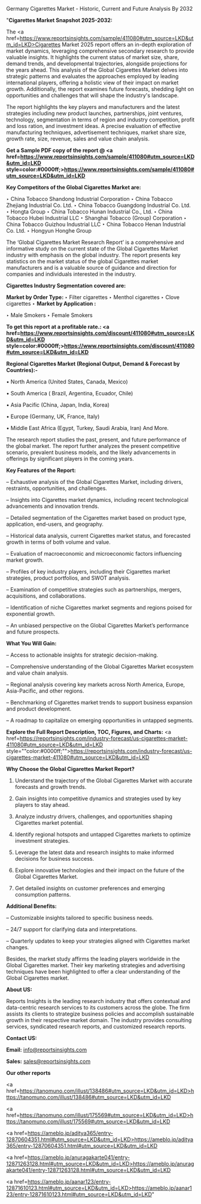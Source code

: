 Germany Cigarettes Market - Historic, Current and Future Analysis By 2032

"<strong>Cigarettes Market Snapshot 2025-2032:</strong>

The <a href=https://www.reportsinsights.com/sample/411080#utm_source=LKD&utm_id=LKD>Cigarettes Market</a> 2025 report offers an in-depth exploration of market dynamics, leveraging comprehensive secondary research to provide valuable insights. It highlights the current status of market size, share, demand trends, and developmental trajectories, alongside projections for the years ahead. This analysis of the Global Cigarettes Market delves into strategic patterns and evaluates the approaches employed by leading international players, offering a holistic view of their impact on market growth. Additionally, the report examines future forecasts, shedding light on opportunities and challenges that will shape the industry's landscape.

The report highlights the key players and manufacturers and the latest strategies including new product launches, partnerships, joint ventures, technology, segmentation in terms of region and industry competition, profit and loss ration, and investment ideas. A precise evaluation of effective manufacturing techniques, advertisement techniques, market share size, growth rate, size, revenue, sales and value chain analysis.

<strong>Get a Sample PDF copy of the report @ <a href=https://www.reportsinsights.com/sample/411080#utm_source=LKD&utm_id=LKD style=color:#0000ff;>https://www.reportsinsights.com/sample/411080#utm_source=LKD&utm_id=LKD</a></strong>

<strong>Key Competitors of the Global Cigarettes Market are:</strong>

‣ China Tobacco Shandong Industrial Corporation
‣ China Tobacco Zhejiang Industrial Co. Ltd.
‣ China Tobacco Guangdong Industrial Co. Ltd.
‣ Hongta Group
‣ China Tobacco Hunan Industrial Co., Ltd.
‣ China Tobacco Hubei Industrial LLC
‣ Shanghai Tobacco (Group) Corporation
‣ China Tobacco Guizhou Industrial LLC
‣ China Tobacco Henan Industrial Co. Ltd.
‣ Hongyun Honghe Group

The ‘Global Cigarettes Market Research Report’ is a comprehensive and informative study on the current state of the Global Cigarettes Market industry with emphasis on the global industry. The report presents key statistics on the market status of the global Cigarettes market manufacturers and is a valuable source of guidance and direction for companies and individuals interested in the industry.

<strong>Cigarettes Industry Segmentation covered are:</strong>

<strong>Market by Order Type: </strong>
‣ Filter cigarettes
‣ Menthol cigarettes
‣ Clove cigarettes
‣ 
<strong>Market by Application :</strong>

‣ Male Smokers
‣ Female Smokers

<strong>To get this report at a profitable rate.: <a href=https://www.reportsinsights.com/discount/411080#utm_source=LKD&utm_id=LKD style=color:#0000ff;>https://www.reportsinsights.com/discount/411080#utm_source=LKD&utm_id=LKD</a></strong>

<strong>Regional Cigarettes Market (Regional Output, Demand &amp; Forecast by Countries):-</strong>

• North America (United States, Canada, Mexico)

• South America ( Brazil, Argentina, Ecuador, Chile)

• Asia Pacific (China, Japan, India, Korea)

• Europe (Germany, UK, France, Italy)

• Middle East Africa (Egypt, Turkey, Saudi Arabia, Iran) And More.

The research report studies the past, present, and future performance of the global market. The report further analyzes the present competitive scenario, prevalent business models, and the likely advancements in offerings by significant players in the coming years.

<strong>Key Features of the Report:</strong>

– Exhaustive analysis of the Global Cigarettes Market, including drivers, restraints, opportunities, and challenges.

– Insights into Cigarettes market dynamics, including recent technological advancements and innovation trends.

– Detailed segmentation of the Cigarettes market based on product type, application, end-users, and geography.

– Historical data analysis, current Cigarettes market status, and forecasted growth in terms of both volume and value.

– Evaluation of macroeconomic and microeconomic factors influencing market growth.

– Profiles of key industry players, including their Cigarettes market strategies, product portfolios, and SWOT analysis.

– Examination of competitive strategies such as partnerships, mergers, acquisitions, and collaborations.

– Identification of niche Cigarettes market segments and regions poised for exponential growth.

– An unbiased perspective on the Global Cigarettes Market’s performance and future prospects.

<strong>What You Will Gain:</strong>

– Access to actionable insights for strategic decision-making.

– Comprehensive understanding of the Global Cigarettes Market ecosystem and value chain analysis.

– Regional analysis covering key markets across North America, Europe, Asia-Pacific, and other regions.

– Benchmarking of Cigarettes market trends to support business expansion and product development.

– A roadmap to capitalize on emerging opportunities in untapped segments.

<strong>Explore the Full Report Description, TOC, Figures, and Charts:</strong>
<a href=https://reportsinsights.com/industry-forecast/us-cigarettes-market-411080#utm_source=LKD&utm_id=LKD style=""color:#0000ff;"">https://reportsinsights.com/industry-forecast/us-cigarettes-market-411080#utm_source=LKD&utm_id=LKD</a>

<strong>Why Choose the Global Cigarettes Market Report?</strong>

1. Understand the trajectory of the Global Cigarettes Market with accurate forecasts and growth trends.

2. Gain insights into competitive dynamics and strategies used by key players to stay ahead.

3. Analyze industry drivers, challenges, and opportunities shaping Cigarettes market potential.

4. Identify regional hotspots and untapped Cigarettes markets to optimize investment strategies.

5. Leverage the latest data and research insights to make informed decisions for business success.

6. Explore innovative technologies and their impact on the future of the Global Cigarettes Market.

7. Get detailed insights on customer preferences and emerging consumption patterns.

<strong>Additional Benefits:</strong>

– Customizable insights tailored to specific business needs.

– 24/7 support for clarifying data and interpretations.

– Quarterly updates to keep your strategies aligned with Cigarettes market changes.

Besides, the market study affirms the leading players worldwide in the Global Cigarettes market. Their key marketing strategies and advertising techniques have been highlighted to offer a clear understanding of the Global Cigarettes market.

<strong><strong>About US</strong>:</strong>

Reports Insights is the leading research industry that offers contextual and data-centric research services to its customers across the globe. The firm assists its clients to strategize business policies and accomplish sustainable growth in their respective market domain. The industry provides consulting services, syndicated research reports, and customized research reports.

<strong>Contact US:</strong>

<p class=><b>Email:</b> <a href=mailto:info@reportsinsights.com>info@reportsinsights.com</a></p>
<p class=><b>Sales:</b> <a href=mailto:sales@reportsinsights.com>sales@reportsinsights.com</a></p>

<strong>Our other reports</strong>

<a href=https://tanomuno.com/illust/138486#utm_source=LKD&utm_id=LKD>https://tanomuno.com/illust/138486#utm_source=LKD&utm_id=LKD</a>

<a href=https://tanomuno.com/illust/175569#utm_source=LKD&utm_id=LKD>https://tanomuno.com/illust/175569#utm_source=LKD&utm_id=LKD</a>

<a href=https://ameblo.jp/aditya365/entry-12870604351.html#utm_source=LKD&utm_id=LKD>https://ameblo.jp/aditya365/entry-12870604351.html#utm_source=LKD&utm_id=LKD</a>

<a href=https://ameblo.jp/anuragakarte041/entry-12871263128.html#utm_source=LKD&utm_id=LKD>https://ameblo.jp/anuragakarte041/entry-12871263128.html#utm_source=LKD&utm_id=LKD</a>

<a href=https://ameblo.jp/aanar123/entry-12871610123.html#utm_source=LKD&utm_id=LKD>https://ameblo.jp/aanar123/entry-12871610123.html#utm_source=LKD&utm_id=LKD</a>"

